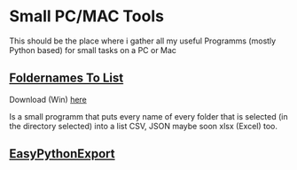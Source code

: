 # Small PC/MAC Tools
 This should be the place where i gather all my useful Programms (mostly Python based) for small tasks on a PC or Mac

 ## [Foldernames To List](FoldernamesToList)
  Download (Win) [here](FoldernamesToList/Exported/dist) <br>
  
  Is a small programm that puts every name of every folder that is selected (in the directory selected) into a list CSV, JSON maybe soon 
  xlsx (Excel) too.
  
 ## [EasyPythonExport](EasyPythonExport)

